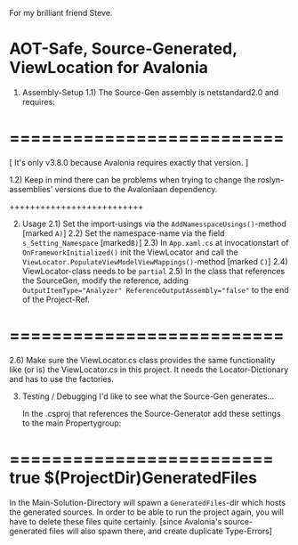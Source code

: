 ﻿For my brilliant friend Steve.

AOT-Safe, Source-Generated, ViewLocation for Avalonia
===========================
      
1) Assembly-Setup
1.1) The Source-Gen assembly is netstandard2.0 and requires: 

 ==========================
   <PackageReference Include="Microsoft.CodeAnalysis" Version="3.8.0" />
   <PackageReference Include="Microsoft.CodeAnalysis.CSharp" Version="3.8.0" />
   <PackageReference Include="Microsoft.CSharp" Version="4.7.0" />
 =========================

  [ It's only v3.8.0 because Avalonia requires exactly that version. ] 

1.2) Keep in mind there can be problems when trying to change the roslyn-
     assemblies' versions due to the Avaloniaan dependency.

++++++++++++++++++++++++++

2) Usage
2.1) Set the import-usings via the `AddNamesspaceUsings()`-method [marked `A)`]
2.2) Set the namespace-name via the field `s_Setting_Namespace` [marked`B)`] 
2.3) In `App.xaml.cs` at invocationstart of `OnFrameworkInitialized()` init the ViewLocator
	 and call the `ViewLocator.PopulateViewModelViewMappings()`-method [marked `C)`]
2.4) ViewLocator-class needs to be `partial`
2.5) In the class that references the SourceGen, modify the reference, adding
     `OutputItemType="Analyzer" ReferenceOutputAssembly="false"` to the end of the Project-Ref.
 
 ==========================
  <ProjectReference Include="..\SourceGenerator.ViewLocator\SourceGenerator.ViewLocator.csproj"
	  OutputItemType="Analyzer" ReferenceOutputAssembly="false" />  
 ==========================

 2.6) Make sure the ViewLocator.cs class provides the same functionality like (or is) the ViewLocator.cs 
      in this project. It needs the Locator-Dictionary and has to use the factories.


 3)   Testing / Debugging
      I'd like to see what the Source-Gen generates...   
      
      In the .csproj that references the Source-Generator add these settings to the main Propertygroup:

 =========================
  <AvaloniaUseCompiledBindingsByDefault>true</AvaloniaUseCompiledBindingsByDefault>
  <CompilerGeneratedFilesOutputPath>$(ProjectDir)GeneratedFiles</CompilerGeneratedFilesOutputPath>
 =========================

   In the Main-Solution-Directory will spawn a `GeneratedFiles`-dir which hosts the generated sources. 
   In order to be able to run the project again, you will have to delete these files quite certainly.
   [since Avalonia's source-generated files will also spawn there, and create duplicate Type-Errors]
